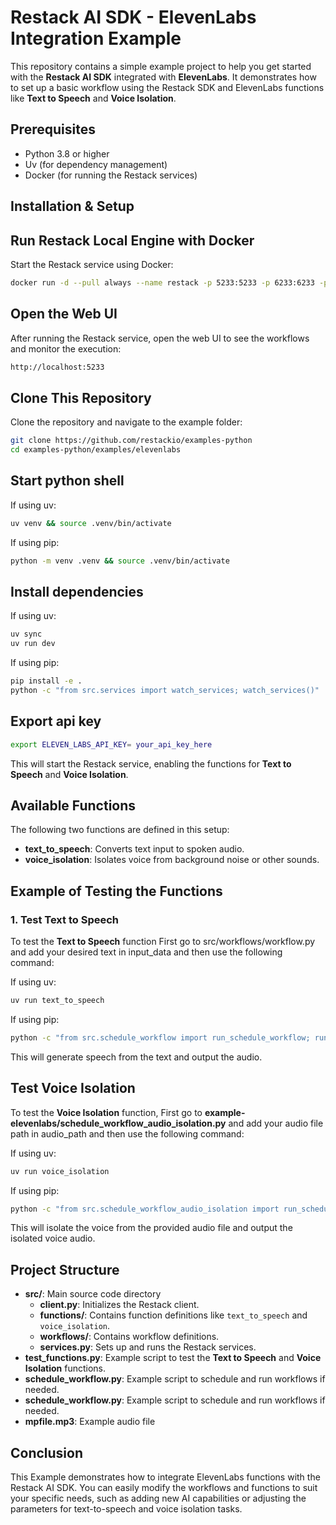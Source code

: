 # Restack AI SDK - ElevenLabs Integration Example

This repository contains a simple example project to help you get started with the **Restack AI SDK** integrated with **ElevenLabs**. It demonstrates how to set up a basic workflow using the Restack SDK and ElevenLabs functions like **Text to Speech** and **Voice Isolation**.

## Prerequisites

- Python 3.8 or higher
- Uv (for dependency management)
- Docker (for running the Restack services)

## Installation & Setup

## Run Restack Local Engine with Docker

Start the Restack service using Docker:

```bash
docker run -d --pull always --name restack -p 5233:5233 -p 6233:6233 -p 7233:7233 -p 9233:9233 ghcr.io/restackio/restack:main
```

## Open the Web UI

After running the Restack service, open the web UI to see the workflows and monitor the execution:

```bash
http://localhost:5233
```

## Clone This Repository

Clone the repository and navigate to the example folder:

```bash
git clone https://github.com/restackio/examples-python
cd examples-python/examples/elevenlabs
```

## Start python shell

If using uv:

```bash
uv venv && source .venv/bin/activate
```

If using pip:

```bash
python -m venv .venv && source .venv/bin/activate
```

## Install dependencies

If using uv:

```bash
uv sync
uv run dev
```

If using pip:

```bash
pip install -e .
python -c "from src.services import watch_services; watch_services()"
```

## Export api key

```bash
export ELEVEN_LABS_API_KEY= your_api_key_here
```

This will start the Restack service, enabling the functions for **Text to Speech** and **Voice Isolation**.

## Available Functions

The following two functions are defined in this setup:

- **text_to_speech**: Converts text input to spoken audio.
- **voice_isolation**: Isolates voice from background noise or other sounds.

## Example of Testing the Functions

### 1. Test Text to Speech

To test the **Text to Speech** function
First go to src/workflows/workflow.py and add your desired text in input_data and then use the following command:

If using uv:

```bash
uv run text_to_speech
```

If using pip:

```bash
python -c "from src.schedule_workflow import run_schedule_workflow; run_schedule_workflow()"
```

This will generate speech from the text and output the audio.

## Test Voice Isolation

To test the **Voice Isolation** function,
First go to **example-elevenlabs/schedule_workflow_audio_isolation.py** and add your audio file path in audio_path and then use the following command:

If using uv:

```bash
uv run voice_isolation
```

If using pip:

```bash
python -c "from src.schedule_workflow_audio_isolation import run_schedule_workflow_audio_isolation; run_schedule_workflow_audio_isolation()"
```

This will isolate the voice from the provided audio file and output the isolated voice audio.

## Project Structure

- **src/**: Main source code directory
  - **client.py**: Initializes the Restack client.
  - **functions/**: Contains function definitions like `text_to_speech` and `voice_isolation`.
  - **workflows/**: Contains workflow definitions.
  - **services.py**: Sets up and runs the Restack services.
- **test_functions.py**: Example script to test the **Text to Speech** and **Voice Isolation** functions.
- **schedule_workflow.py**: Example script to schedule and run workflows if needed.
- **schedule_workflow.py**: Example script to schedule and run workflows if needed.
- **mpfile.mp3**: Example audio file

## Conclusion

This Example demonstrates how to integrate ElevenLabs functions with the Restack AI SDK. You can easily modify the workflows and functions to suit your specific needs, such as adding new AI capabilities or adjusting the parameters for text-to-speech and voice isolation tasks.
